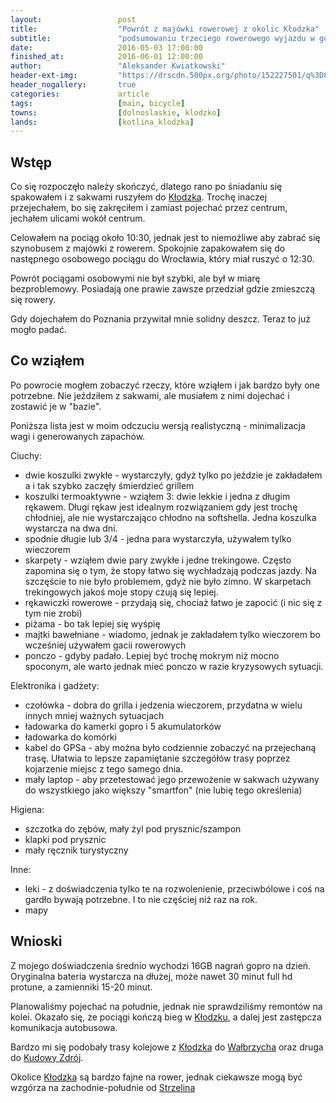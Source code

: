 ```yaml
---
layout:                 post
title:                  "Powrót z majówki rowerowej z okolic Kłodzka"
subtitle:               "podsumowaniu trzeciego rowerowego wyjazdu w górach"
date:                   2016-05-03 17:00:00
finished_at:            2016-06-01 12:00:00
author:                 "Aleksander Kwiatkowski"
header-ext-img:         "https://drscdn.500px.org/photo/152227501/q%3D80_m%3D2000/e5818de7f8598a7adc53d04222d20740"
header_nogallery:       true
categories:             article
tags:                   [main, bicycle]
towns:                  [dolnoslaskie, klodzko]
lands:                  [kotlina_klodzka]
---
```


Wstęp
-----

Co się rozpoczęło należy skończyć, dlatego rano po śniadaniu się spakowałem i z sakwami
ruszyłem do [Kłodzka][wiki-klodzko]. Trochę inaczej przejechałem, bo się zakręciłem
i zamiast pojechać przez centrum, jechałem ulicami wokół centrum.

Celowałem na pociąg około 10:30, jednak jest to niemożliwe aby zabrać się szynobusem
z majówki z rowerem. Spokojnie zapakowałem się do następnego osobowego pociągu
do Wrocławia, który miał ruszyć o 12:30.

Powrót pociągami osobowymi nie był szybki, ale był w miarę bezproblemowy. Posiadają one
prawie zawsze przedział gdzie zmieszczą się rowery.

Gdy dojechałem do Poznania przywitał mnie solidny deszcz. Teraz to już mogło
padać.

Co wziąłem
----------

Po powrocie mogłem zobaczyć rzeczy, które wziąłem i jak bardzo były one potrzebne.
Nie jeździłem z sakwami, ale musiałem z nimi dojechać i zostawić je w "bazie".

Poniższa lista jest w moim odczuciu wersją realistyczną - minimalizacja wagi i
generowanych zapachów.

Ciuchy:

* dwie koszulki zwykłe - wystarczyły, gdyż tylko po jeździe je zakładałem a i tak szybko
  zaczęły śmierdzieć grillem
* koszulki termoaktywne - wziąłem 3: dwie lekkie i jedna z długim rękawem. Długi rękaw
  jest idealnym rozwiązaniem gdy jest trochę chłodniej, ale nie wystarczająco chłodno
  na softshella. Jedna koszulka wystarcza na dwa dni.
* spodnie długie lub 3/4 - jedna para wystarczyła, używałem tylko wieczorem
* skarpety - wziąłem dwie pary zwykłe i jedne trekingowe. Często zapomina się o tym, że
  stopy łatwo się wychładzają podczas jazdy. Na szczęście to nie było problemem,
  gdyż nie było zimno. W skarpetach trekingowych jakoś moje stopy czują się lepiej.
* rękawiczki rowerowe - przydają się, chociaż łatwo je zapocić (i nic się z tym nie zrobi)
* piżama - bo tak lepiej się wyśpię
* majtki bawełniane - wiadomo, jednak je zakładałem tylko wieczorem bo wcześniej używałem gacii
  rowerowych
* ponczo - gdyby padało. Lepiej być trochę mokrym niż mocno spoconym, ale warto jednak
  mieć ponczo w razie kryzysowych sytuacji.

Elektronika i gadżety:

* czołówka - dobra do grilla i jedzenia wieczorem, przydatna w wielu innych
  mniej ważnych sytuacjach
* ładowarka do kamerki gopro i 5 akumulatorków
* ładowarka do komórki
* kabel do GPSa - aby można było codziennie zobaczyć na przejechaną trasę. Ułatwia to lepsze zapamiętanie
  szczegółów trasy poprzez kojarzenie miejsc z tego samego dnia.
* mały laptop - aby przetestować jego przewożenie w sakwach używany do wszystkiego
  jako większy "smartfon" (nie lubię tego określenia)

Higiena:

* szczotka do zębów, mały żyl pod prysznic/szampon
* klapki pod prysznic
* mały ręcznik turystyczny

Inne:

* leki - z doświadczenia tylko te na rozwolenienie, przeciwbólowe i coś na gardło bywają
  potrzebne. I to nie częściej niż raz na rok.
* mapy

Wnioski
-------

[wiki-kudowa-zdroj]:           https://pl.wikipedia.org/wiki/Kudowa-Zdr%C3%B3j
[wiki-walbrzych]:              https://pl.wikipedia.org/wiki/Wa%C5%82brzych
[wiki-klodzko]:                https://pl.wikipedia.org/wiki/K%C5%82odzko
[wiki-strzelin]:               https://pl.wikipedia.org/wiki/Strzelin

Z mojego doświadczenia średnio wychodzi 16GB nagrań gopro na dzień.
Oryginalna bateria wystarcza na dłużej, może nawet 30 minut full hd protune, a
zamienniki 15-20 minut.

Planowaliśmy pojechać na południe, jednak nie sprawdziliśmy remontów na kolei.
Okazało się, że pociągi kończą bieg w [Kłodzku][wiki-klodzko], a dalej jest
zastępcza komunikacja autobusowa.

Bardzo mi się podobały trasy kolejowe z [Kłodzka][wiki-klodzko] do
[Wałbrzycha][wiki-walbrzych] oraz druga do [Kudowy Zdrój][wiki-kudowa-zdroj].

Okolice [Kłodzka][wiki-klodzko] są bardzo fajne na rower, jednak ciekawsze mogą być
wzgórza na zachodnie-południe od [Strzelina][wiki-strzelin]
